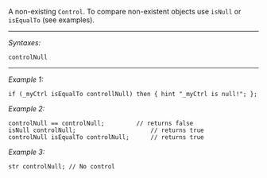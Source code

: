 A non-existing `Control`. To compare non-existent objects use `isNull` or `isEqualTo` (see examples).


---
*Syntaxes:*

`controlNull`

---
*Example 1:*

```sqf
if (_myCtrl isEqualTo controllNull) then { hint "_myCtrl is null!"; };
```

*Example 2:*

```sqf
controlNull == controlNull;			// returns false
isNull controlNull;						// returns true
controlNull isEqualTo controlNull;		// returns true
```

*Example 3:*

```sqf
str controlNull; // No control
```